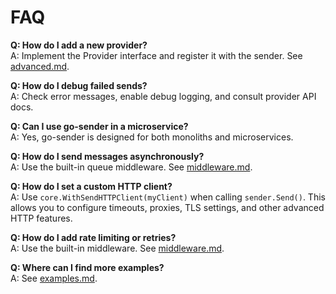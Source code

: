 # FAQ

**Q: How do I add a new provider?**  
A: Implement the Provider interface and register it with the sender. See [advanced.md](./advanced.md).

**Q: How do I debug failed sends?**  
A: Check error messages, enable debug logging, and consult provider API docs.

**Q: Can I use go-sender in a microservice?**  
A: Yes, go-sender is designed for both monoliths and microservices.

**Q: How do I send messages asynchronously?**  
A: Use the built-in queue middleware. See [middleware.md](./middleware.md).

**Q: How do I set a custom HTTP client?**  
A: Use `core.WithSendHTTPClient(myClient)` when calling `sender.Send()`. This allows you to configure timeouts, proxies, TLS settings, and other advanced HTTP features.

**Q: How do I add rate limiting or retries?**  
A: Use the built-in middleware. See [middleware.md](./middleware.md).

**Q: Where can I find more examples?**  
A: See [examples.md](./examples.md).
